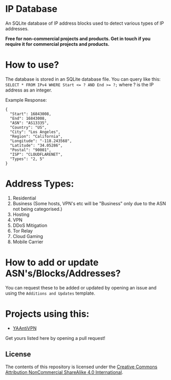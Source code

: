 # IP Database
An SQLite database of IP address blocks used to detect various types of IP addresses.

**Free for non-commercial projects and products. Get in touch if you require it for commercial projects and products.**

# How to use?
The database is stored in an SQLite database file. You can query like this: `SELECT * FROM IPv4 WHERE Start <= ? AND End >= ?;` where ? is the IP address as an integer.

Example Response:
```
{
  "Start": 16843008,
  "End": 16843008,
  "ASN": "AS13335",
  "Country": "US",
  "City": "Los Angeles",
  "Region": "California",
  "Longitude": "-118.243568",
  "Latitude": "34.05286",
  "Postal": "90001",
  "ISP": "CLOUDFLARENET",
  "Types": "2, 5"
}
```

# Address Types:
1. Residential
2. Business (Some hosts, VPN's etc will be "Business" only due to the ASN not being categorised.)
3. Hosting
4. VPN
5. DDoS Mitigation
6. Tor Relay
7. Cloud Gaming
8. Mobile Carrier

# How to add or update ASN's/Blocks/Addresses?
You can request these to be added or updated by opening an issue and using the `Additions and Updates` template.

# Projects using this:
* [YAAntiVPN](https://github.com/Ameliaaaaaaa/YAAntiVPN)

Get yours listed here by opening a pull request!

## License

The contents of this repository is licensed under the [Creative Commons Attribution NonCommercial ShareAlike 4.0 International](https://creativecommons.org/licenses/by-nc-sa/4.0).
